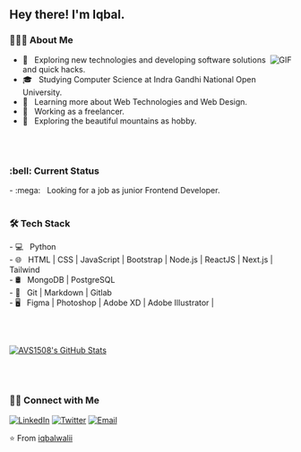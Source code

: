 <h2> Hey there! I'm Iqbal.</h2>

<h3> 👨🏻‍💻 About Me </h3>

<p align="left">

 <img align="right" alt="GIF" src='https://media.giphy.com/media/iIqmM5tTjmpOB9mpbn/giphy.gif' />

- 🤔 &nbsp; Exploring new technologies and developing software solutions and quick hacks.
- 🎓 &nbsp; Studying Computer Science at Indra Gandhi National Open University.
- 🌱 &nbsp; Learning more about Web Technologies and Web Design.
- 💼 &nbsp; Working as a freelancer.
- 🗻 &nbsp; Exploring the beautiful mountains as hobby.
</p>
<br/>
<br/>
<h3> :bell: Current Status </h3>
- :mega: &nbsp; Looking for a job as junior Frontend Developer.
<br/>
<br/>
<h3>🛠 Tech Stack</h3>
<p>
- 💻 &nbsp; Python  <br/>
- 🌐 &nbsp; HTML | CSS | JavaScript | Bootstrap | Node.js | ReactJS | Next.js | Tailwind<br/>
- 🛢 &nbsp; MongoDB | PostgreSQL <br/>
- 🔧 &nbsp; Git | Markdown | Gitlab<br/>
- 🖥 &nbsp; Figma | Photoshop | Adobe XD | Adobe Illustrator | <br/>
 </p>
<br/>
<br/>

[![AVS1508's GitHub Stats](https://github-readme-stats.vercel.app/api?username=iqbalwalii&show_icons=true)](https://github.com/iqbalwalii)

<br/>
<br/>
<h3> 🤝🏻 Connect with Me </h3>

<p ">
<a href="https://www.linkedin.com/in/iqbalwalii/" target="_blank"><img src="https://img.shields.io/badge/LinkedIn-%230077B5.svg?&style=flat-square&logo=linkedin&logoColor=white" alt="LinkedIn"></a>
<a href="https://twitter.com/iqbalwalii" target="_blank"><img src="https://img.shields.io/badge/-Twitter-1da1f2?style=flat-square&labelColor=1da1f2&logo=twitter&logoColor=white" alt="Twitter"></a> 
 <a href="mailto:iqbalwali.work@gmail.com"><img alt="Email" src="https://img.shields.io/badge/Email-iqbalwali.work@gmail.com-blue?style=flat-square&logo=gmail"></a>
</p>

⭐️ From [iqbalwalii](https://github.com/iqbalwali)
